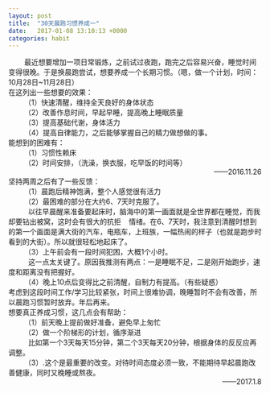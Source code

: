 ```yaml
---
layout: post
title:  "30天晨跑习惯养成一"
date:   2017-01-08 13:10:13 +0000
categories: habit
---
```

 <div>        最近想要增加一项日常锻炼，之前试过夜跑，跑完之后容易兴奋，睡觉时间变得很晚。于是换晨跑尝试，想要养成一个长期习惯。（嗯，做一个计划，时间：10月28日~11月28日）</div>
 <div>在这列出一些想要的效果：</div>
 <div>        （1）快速清醒，维持全天良好的身体状态</div>
 <div>        （2）改善作息时间，早起早睡，提高晚上睡眠质量</div>
 <div>        （3）提高基础代谢，身体活力</div>
 <div>        （4）提高自律能力，之后能够掌握自己的精力做想做的事。</div>
 <div>能想到的困难有：</div>
 <div>        （1）习惯性赖床</div>
 <div>        （2）时间安排，（洗澡，换衣服，吃早饭的时间等）</div>
 <div style="text-align: right;">——2016.11.26</div>
 <div>坚持两周之后有了一些反馈：</div>
 <div>        （1）晨跑后精神饱满，整个人感觉很有活力</div>
 <div>        （2）最困难的部分在大约6、7天时克服了。</div>
 <div>          以往早晨醒来准备要起床时，脑海中的第一画面就是全世界都在睡觉，而我却要钻出被窝，这时会有很大的抗拒    情绪。在6、7天时，我注意到清醒时想到的第一个画面是满大街的汽车，电瓶车，上班族，一幅热闹的样子（也就是跑步时看到的大街）。所以就很轻松地起床了。</div>
 <div>        （3）上午前会有一段时间犯困，大概1个小时。</div>
 <div>          这一点太关键了。原因我推测有两点：一是睡眠不足，二是刚开始跑步，速度和距离没有把握好。</div>
 <div>        （4）晚上10点后变得比之前清醒，自制力有提高。（有些疑惑）</div>
 <div></div>
 <div>考虑到这段时间工作/学习比较紧张，时间上很难协调，晚睡暂时不会有改善，所以晨跑习惯暂时放弃。年后再来。</div>
 <div>想要真正养成习惯，这几点会有帮助：</div>
 <div>        （1）前天晚上提前做好准备，避免早上匆忙</div>
 <div>        （2）做一个阶梯形的计划，循序渐进</div>
 <div>          比如第一个3天每天15分钟，第二个3天每天20分钟，根据身体的反反应再调整。</div>
 <div>        （3）.这个是最重要的改变。对待时间态度必须一致，不能期待早起晨跑改善健康，同时又晚睡或熬夜。</div>
 <div style="text-align: right;">——2017.1.8</div>